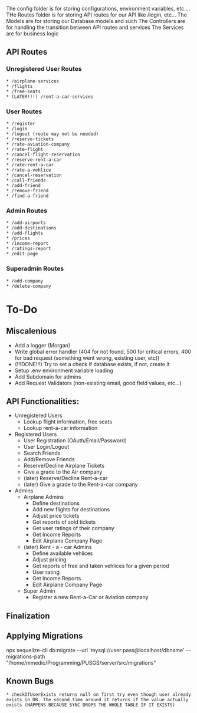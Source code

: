 The config folder is for storing configurations, environment variables, etc....
THe Routes folder is for storing API routes for our API like /login, etc...
The Models are for storing our Database models and such
The Controllers are for handling the transition between API routes and services
The Services are for business logic

## API Routes

### Unregistered User Routes

    * /airplane-services
    * /flights
    * /free-seats
    * (LATER!!!) /rent-a-car-services

### User Routes

    * /register
    * /login
    * /logout (route may not be needed)
    * /reserve-tickets
    * /rate-aviation-company
    * /rate-flight
    * /cancel-flight-reservation
    * /reserve-rent-a-car
    * /rate-rent-a-car
    * /rate-a-vehlice
    * /cancel-reservation
    * /call-friends
    * /add-friend
    * /remove-friend
    * /find-a-friend

### Admin Routes

    * /add-airports
    * /add-destinations
    * /add-flights
    * /prices
    * /income-report
    * /ratings-report
    * /edit-page

### Superadmin Routes

    * /add-company
    * /delete-company

# To-Do

## Miscalenious

-   Add a logger (Morgan)
-   Write global error handler (404 for not found, 500 for critical errors, 400 for bad request (something went wrong, existing user, etc))
-   (!!!DONE!!!) Try to set a check if database exists, if not, create it
-   Setup .env environment variable loading
-   Add Subdomain for admins
-   Add Request Validators (non-existing email, good field values, etc...)

## API Functionalities:

-   Unregistered Users
    -   Lookup flight information, free seats
    -   Lookup rent-a-car information
-   Registered Users
    -   User Registration (OAuth/Email/Password)
    -   User Login/Logout
    -   Search Friends
    -   Add/Remove Friends
    -   Reserve/Decline Airplane Tickets
    -   Give a grade to the Air company
    -   (later) Reserve/Decline Rent-a-car
    -   (later) Give a grade to the Rent-a-car company
-   Admins
    -   Airplane Admins
        -   Define destinations
        -   Add new flights for destinations
        -   Adjust price tickets
        -   Get reports of sold tickets
        -   Get user ratings of their company
        -   Get Income Reports
        -   Edit Airplane Company Page
    -   (later) Rent - a - car Admins
        -   Define available vehlices
        -   Adjust pricing
        -   Get reports of free and taken vehlices for a given period
        -   User rating
        -   Get Income Reports
        -   Edit Airplane Company Page
    -   Super Admin
        -   Register a new Rent-a-Car or Aviation company

## Finalization

## Applying Migrations

npx sequelize-cli db:migrate --url 'mysql://user:pass@localhost/dbname' --migrations-path "/home/mmedic/Programming/PUSGS/server/src/migrations"

## Known Bugs

    * checkIfUserExists returns null on first try even though user already exists in DB. The second time around it returns if the value actually exists (HAPPENS BECAUSE SYNC DROPS THE WHOLE TABLE IF IT EXISTS)
